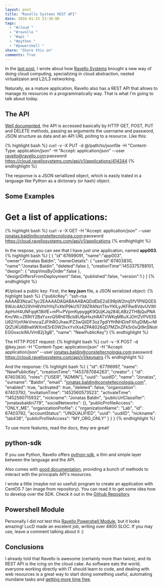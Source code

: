 ```yaml
---
layout: post
title: "Ravello Systems REST API"
date: 2016-01-25 23:30:00
tags:
  - "#cloud "
  - "#ravello "
  - "#api "
  - "#python "
  - "#powershell "
share: "Share this on"
comments: True
---
```


In the [last post](http://deployeveryday.com/2016/01/20/cloud-inception-with-ravello-systems.html), I wrote about how [Ravello Systems](https://www.ravellosystems.com/) brought a new way of doing cloud computing, specializing in cloud abstraction, nested virtualizaion and L2/L3 networking.      

Naturally, as a mature application, Ravello also has a REST API that allows to manage its resources in a programmatically way. That is what I'm going to talk about today.

## The API
[Well documented](https://www.ravellosystems.com/ravello-api-doc/), the API is accessed basically by HTTP GET, POST, PUT and DELETE methods, passing as arguments the username and password, JSON structure as data and an API URL poiting to a resource. Like this: 

{% highlight bash %}
curl -v -X PUT -d @/path/to/jsonfile -H "Content-Type: application/json"
-H "Accept: application/json" --user ravello@ravello.com:password
https://cloud.ravellosystems.com/api/v1/applications/414244
{% endhighlight %}

The response is a JSON seriallized object, which is easily trated in a language like Python as a dictonary (or hash) object.     

## Some Examples

# Get a list of applications:
{% highlight bash %}
curl -v -X GET -H "Accept: application/json" --user jonatas.baldin@consteltecnologia.com:password 
https://cloud.ravellosystems.com/api/v1/applications
{% endhighlight %}

In the respose, you can see that I have just one application, named **app003**.
{% highlight bash %}
[
    {
        "id":67699091, 
        "name":"app003",    
        "owner":"Jonatas Baldin",
        "ownerDetails": {
            "userId":67403830,
            "name":"Jonatas Baldin",
            "deleted":false
        },
        "creationTime":1453375788101,
        "design": {
            "stopVmsByOrder":false
        },
        "designDiffersFromDeployment":false,
        "published":false,
        "version":1
    }
]
{% endhighlight %}

#Upload a public key:
First, the **key.json** file, a JSON serialized object:
{% highlight bash %}
{"publicKey": "ssh-rsa AAAAB3NzaC1yc2EAAAADAQABAAABAQDdEbE2sE99pW2trq5fV1PNQGES8WJc4AO29VH8VhVhYqTvXklP9kU1I739ZRANztTbvYKlLyJKFRw8VdvUVWlApHvH4UNFqqK18iifE+mPl+PVpmKypyggK9QUjKJq284LABz2TH8jQuPNAKm/Wc+ZRRtY2BsYxxvQ5Rh61Bcb8U6pHxzhRATVWKqMRuXJOH2VPVll3SU62iYjnYAkVnncaZJFIhROJhae/PZ3wQliDF3oz7gdIYfHNHD/eFXfujDIMj+rMQtZUKU6BheltWXmE5rE0W2lvxYvlXs4ZPA8026qD7MZlnZFk5r0xQI9nSNolrEGGosckiNUVmB2j3gB", "name": "NewPublicKey"}
{% endhighlight %}

The HTTP POST request:
{% highlight bash %}
curl -v -X POST -d @key.json -H "Content-Type: application/json" -H "Accept: application/json" 
--user jonatas.baldin@consteltecnologia.com:password https://cloud.ravellosystems.com/api/v1/keypairs
{% endhighlight %}

And the response:
{% highlight bash %}
{
    "id": 67796997,
    "name": "NewPublicKey",
    "creationTime": "1453767084263",
    "creator": {
        "id": 67403830,
        "roles": ["USER", "ADMIN"],
        "uuid": "uuidID",
        "name": "Jonatas",
        "surname": "Baldin",
        "email": "jonatas.baldin@consteltecnologia.com",
        "enabled": true,
        "activated": true,
        "deleted": false,
        "organization": 67403792,
        "invitationTime": "1452560573523",
        "activateTime": "1452560715932",
        "nickname": "Jonatas Baldin",
        "publicUrlClassifier": "jonatasbaldin779",
        "socialNetworks": {},
        "publicProfileAccess": "ONLY_ME",
        "organizationProfile": {
            "organizationName": "Lab",
            "id": 67403792,
            "accountStatus": "UNQUALIFIED",
            "uuid": "uudiID",
            "nickname": "lab438",
            "publicProfileAccess": "MY_ORG_ONLY"
        }
    }
}
{% endhighlight %}

To use more features, read the docs, they are great!

## python-sdk
If you use Python, Ravello offers [python-sdk](https://github.com/ravello/python-sdk), a thin and simple layer between the language and the API.     

Also comes with [good documentation](http://ravello-sdk.readthedocs.org/en/ravello-sdk-1.4/), providing a bunch of methods to interact with the principals API's resources.     

I wrote a little (maybe not so useful) program to create an application with CentOS 7 (an image from repository). You can read it to get some idea how to develop over the SDK. Check it out in the [Github Repository](https://github.com/jonatasbaldin/stuff/tree/master/ravello-stuff).

## Powershell Module
Personally I did not test this [Ravello Powershell Module](http://www.lucd.info/2016/01/20/ravello-powershell-module-v1-1/), but it looks amazing! LucD made an excelent job, writing over 4800 SLOC. If you may use, leave a comment talking about it :)

## Conclusions
I already told that Ravello is awesome (certainly more than twice), and its REST API is the icing on the cloud cake. As software eats the world, everyone working directly with IT should learn to code, and dealing with web resources is a great way to start doing something useful, automating mundane tasks and [getting more time free](https://xkcd.com/1319/).
